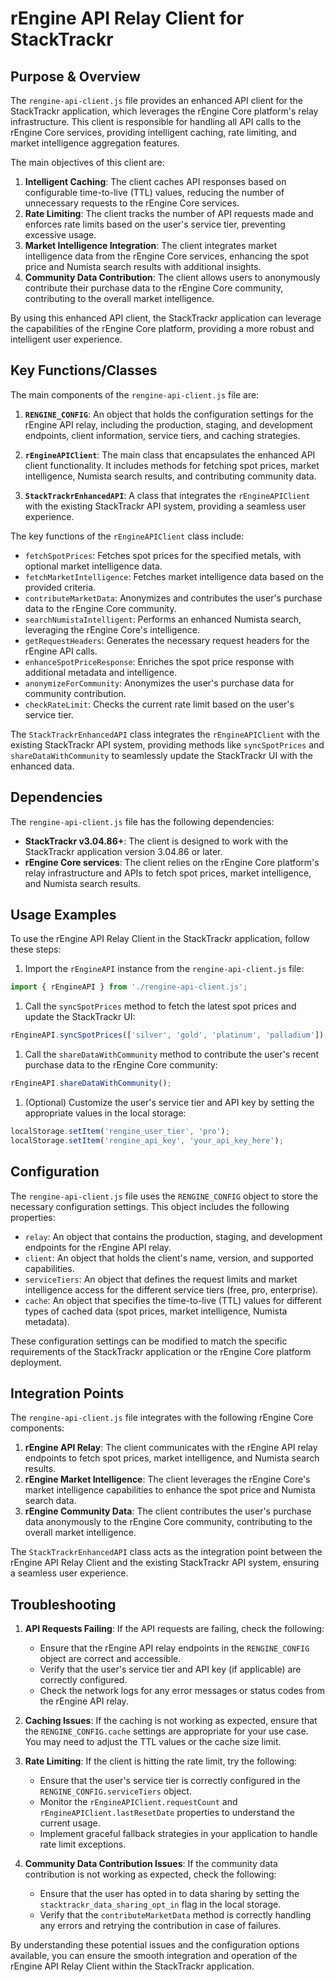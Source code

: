 # rEngine API Relay Client for StackTrackr

## Purpose & Overview

The `rengine-api-client.js` file provides an enhanced API client for the StackTrackr application, which leverages the rEngine Core platform's relay infrastructure. This client is responsible for handling all API calls to the rEngine Core services, providing intelligent caching, rate limiting, and market intelligence aggregation features.

The main objectives of this client are:

1. **Intelligent Caching**: The client caches API responses based on configurable time-to-live (TTL) values, reducing the number of unnecessary requests to the rEngine Core services.
2. **Rate Limiting**: The client tracks the number of API requests made and enforces rate limits based on the user's service tier, preventing excessive usage.
3. **Market Intelligence Integration**: The client integrates market intelligence data from the rEngine Core services, enhancing the spot price and Numista search results with additional insights.
4. **Community Data Contribution**: The client allows users to anonymously contribute their purchase data to the rEngine Core community, contributing to the overall market intelligence.

By using this enhanced API client, the StackTrackr application can leverage the capabilities of the rEngine Core platform, providing a more robust and intelligent user experience.

## Key Functions/Classes

The main components of the `rengine-api-client.js` file are:

1. **`RENGINE_CONFIG`**: An object that holds the configuration settings for the rEngine API relay, including the production, staging, and development endpoints, client information, service tiers, and caching strategies.

1. **`rEngineAPIClient`**: The main class that encapsulates the enhanced API client functionality. It includes methods for fetching spot prices, market intelligence, Numista search results, and contributing community data.

1. **`StackTrackrEnhancedAPI`**: A class that integrates the `rEngineAPIClient` with the existing StackTrackr API system, providing a seamless user experience.

The key functions of the `rEngineAPIClient` class include:

- `fetchSpotPrices`: Fetches spot prices for the specified metals, with optional market intelligence data.
- `fetchMarketIntelligence`: Fetches market intelligence data based on the provided criteria.
- `contributeMarketData`: Anonymizes and contributes the user's purchase data to the rEngine Core community.
- `searchNumistaIntelligent`: Performs an enhanced Numista search, leveraging the rEngine Core's intelligence.
- `getRequestHeaders`: Generates the necessary request headers for the rEngine API calls.
- `enhanceSpotPriceResponse`: Enriches the spot price response with additional metadata and intelligence.
- `anonymizeForCommunity`: Anonymizes the user's purchase data for community contribution.
- `checkRateLimit`: Checks the current rate limit based on the user's service tier.

The `StackTrackrEnhancedAPI` class integrates the `rEngineAPIClient` with the existing StackTrackr API system, providing methods like `syncSpotPrices` and `shareDataWithCommunity` to seamlessly update the StackTrackr UI with the enhanced data.

## Dependencies

The `rengine-api-client.js` file has the following dependencies:

- **StackTrackr v3.04.86+**: The client is designed to work with the StackTrackr application version 3.04.86 or later.
- **rEngine Core services**: The client relies on the rEngine Core platform's relay infrastructure and APIs to fetch spot prices, market intelligence, and Numista search results.

## Usage Examples

To use the rEngine API Relay Client in the StackTrackr application, follow these steps:

1. Import the `rEngineAPI` instance from the `rengine-api-client.js` file:

```javascript
import { rEngineAPI } from './rengine-api-client.js';
```

1. Call the `syncSpotPrices` method to fetch the latest spot prices and update the StackTrackr UI:

```javascript
rEngineAPI.syncSpotPrices(['silver', 'gold', 'platinum', 'palladium']);
```

1. Call the `shareDataWithCommunity` method to contribute the user's recent purchase data to the rEngine Core community:

```javascript
rEngineAPI.shareDataWithCommunity();
```

1. (Optional) Customize the user's service tier and API key by setting the appropriate values in the local storage:

```javascript
localStorage.setItem('rengine_user_tier', 'pro');
localStorage.setItem('rengine_api_key', 'your_api_key_here');
```

## Configuration

The `rengine-api-client.js` file uses the `RENGINE_CONFIG` object to store the necessary configuration settings. This object includes the following properties:

- `relay`: An object that contains the production, staging, and development endpoints for the rEngine API relay.
- `client`: An object that holds the client's name, version, and supported capabilities.
- `serviceTiers`: An object that defines the request limits and market intelligence access for the different service tiers (free, pro, enterprise).
- `cache`: An object that specifies the time-to-live (TTL) values for different types of cached data (spot prices, market intelligence, Numista metadata).

These configuration settings can be modified to match the specific requirements of the StackTrackr application or the rEngine Core platform deployment.

## Integration Points

The `rengine-api-client.js` file integrates with the following rEngine Core components:

1. **rEngine API Relay**: The client communicates with the rEngine API relay endpoints to fetch spot prices, market intelligence, and Numista search results.
2. **rEngine Market Intelligence**: The client leverages the rEngine Core's market intelligence capabilities to enhance the spot price and Numista search data.
3. **rEngine Community Data**: The client contributes the user's purchase data anonymously to the rEngine Core community, contributing to the overall market intelligence.

The `StackTrackrEnhancedAPI` class acts as the integration point between the rEngine API Relay Client and the existing StackTrackr API system, ensuring a seamless user experience.

## Troubleshooting

1. **API Requests Failing**: If the API requests are failing, check the following:
   - Ensure that the rEngine API relay endpoints in the `RENGINE_CONFIG` object are correct and accessible.
   - Verify that the user's service tier and API key (if applicable) are correctly configured.
   - Check the network logs for any error messages or status codes from the rEngine API relay.

1. **Caching Issues**: If the caching is not working as expected, ensure that the `RENGINE_CONFIG.cache` settings are appropriate for your use case. You may need to adjust the TTL values or the cache size limit.

1. **Rate Limiting**: If the client is hitting the rate limit, try the following:
   - Ensure that the user's service tier is correctly configured in the `RENGINE_CONFIG.serviceTiers` object.
   - Monitor the `rEngineAPIClient.requestCount` and `rEngineAPIClient.lastResetDate` properties to understand the current usage.
   - Implement graceful fallback strategies in your application to handle rate limit exceptions.

1. **Community Data Contribution Issues**: If the community data contribution is not working as expected, check the following:
   - Ensure that the user has opted in to data sharing by setting the `stacktrackr_data_sharing_opt_in` flag in the local storage.
   - Verify that the `contributeMarketData` method is correctly handling any errors and retrying the contribution in case of failures.

By understanding these potential issues and the configuration options available, you can ensure the smooth integration and operation of the rEngine API Relay Client within the StackTrackr application.
